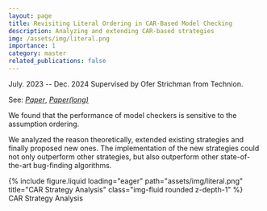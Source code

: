 ```yaml
---
layout: page
title: Revisiting Literal Ordering in CAR-Based Model Checking
description: Analyzing and extending CAR-based strategies
img: /assets/img/literal.png
importance: 1
category: master
related_publications: false
---
```


July. 2023 -- Dec. 2024 Supervised by Ofer Strichman from Technion.

See:  [*Paper*](/assets/pdf/literalOrdering.pdf), [*Paper(long)*](/assets/pdf/literalOrderingLong.pdf)


We found that the performance of model checkers is sensitive to the assumption ordering.

We analyzed the reason theoretically, extended existing strategies and finally proposed new ones. The implementation of the new strategies could not only outperform other strategies, but also outperform other state-of-the-art bug-finding algorithms.

<div class="row">
    <div class="col-sm mt-3 mt-md-0">
        {% include figure.liquid loading="eager" path="assets/img/literal.png" title="CAR Strategy Analysis" class="img-fluid rounded z-depth-1" %}
    </div>
</div>
<div class="caption">
    CAR Strategy Analysis
</div>